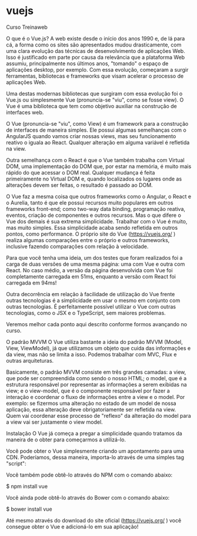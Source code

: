 # vuejs
Curso Treinaweb

O que é o Vue.js?
A web existe desde o início dos anos 1990 e, de lá para cá, a forma como os sites são apresentados mudou drasticamente, com uma clara evolução das técnicas de desenvolvimento de aplicações Web. Isso é justificado em parte por causa da relevância que a plataforma Web assumiu, principalmente nos últimos anos, "tomando" o espaço de aplicações desktop, por exemplo. Com essa evolução, começaram a surgir ferramentas, bibliotecas e frameworks que visam acelerar o processo de aplicações Web.

Uma destas modernas bibliotecas que surgiram com essa evolução foi o Vue.js ou simplesmente Vue (pronuncia-se "viu", como se fosse view). O Vue é uma biblioteca que tem como objetivo auxiliar na construção de interfaces web.

O Vue (pronuncia-se "viu", como View) é um framework para a construção de interfaces de maneira simples. Ele possui algumas semelhanças com o AngularJS quando vamos criar nossas views, mas seu funcionamento reativo o iguala ao React. Qualquer alteração em alguma variável é refletida na view.

Outra semelhança com o React é que o Vue também trabalha com Virtual DOM, uma implementação do DOM que, por estar na memória, é muito mais rápido do que acessar o DOM real. Qualquer mudança é feita primeiramente no Virtual DOM e, quando localizados os lugares onde as alterações devem ser feitas, o resultado é passado ao DOM.

O Vue faz a mesma coisa que outros frameworks como o Angular, o React e o Aurelia, tanto é que ele possui recursos muito populares em outros frameworks front-end; como two-way data binding, programação reativa, eventos, criação de componentes e outros recursos. Mas o que difere o Vue dos demais é sua extrema simplicidade. Trabalhar com o Vue é muito, mas muito simples. Essa simplicidade acaba sendo refletida em outros pontos, como performance. O próprio site do Vue (https://vuejs.org/ ) realiza algumas comparações entre o próprio e outros frameworks, inclusive fazendo comparações com relação à velocidade.

Para que você tenha uma ideia, um dos testes que foram realizados foi a carga de duas versões de uma mesma página: uma com Vue e outra com React. No caso médio, a versão da página desenvolvida com Vue foi completamente carregada em 51ms, enquanto a versão com React foi carregada em 94ms!

Outra decorrência em relação à facilidade de utilização do Vue frente outras tecnologias é a simplicidade em usar o mesmo em conjunto com outras tecnologias. É perfeitamente possível utilizar o Vue com outras tecnologias, como o JSX e o TypeScript, sem maiores problemas.

Veremos melhor cada ponto aqui descrito conforme formos avançando no curso.

O padrão MVVM
O Vue utiliza bastante a ideia do padrão MVVM (Model, View, ViewModel), já que utilizamos um objeto que cuida das informações e da view, mas não se limita a isso. Podemos trabalhar com MVC, Flux e outras arquiteturas.

Basicamente, o padrão MVVM consiste em três grandes camadas: a view, que pode ser compreendida como sendo o nosso HTML; o model, que é a estrutura responsável por representar as informações a serem exibidas na view; e o view-model, que é o componente responsável por fazer a interação e coordenar o fluxo de informações entre a view e o model. Por exemplo: se fizermos uma alteração no estado de um model de nossa aplicação, essa alteração deve obrigatoriamente ser refletida na view. Quem vai coordenar esse processo de "reflexo" da alteração do model para a view vai ser justamente o view model.

Instalação
O Vue já começa a pregar a simplicidade quando tratamos da maneira de o obter para começarmos a utilizá-lo.

Você pode obter o Vue simplesmente criando um apontamento para uma CDN. Poderíamos, dessa maneira, importa-lo através de uma simples tag "script":

<script src="https://unpkg.com/vue/dist/vue.js" ></script>

Você também pode obtê-lo através do NPM com o comando abaixo:

$ npm install vue

Você ainda pode obtê-lo através do Bower com o comando abaixo:

$ bower install vue

Até mesmo através do download do site oficial (https://vuejs.org/ ) você consegue obter o Vue e adicioná-lo em sua aplicação!
